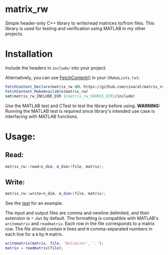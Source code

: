 # matrix_rw
Simple header-only C++ library to write/read matrices to/from files. This library is used for testing and verification using MATLAB in my other projects.

# Installation

Include the headers in ```include/``` into your project.

Alternatively, you can use [FetchContent()](https://cmake.org/cmake/help/latest/module/FetchContent.html) in your ```CMakeLists.txt```:
```CMake
FetchContent_Declare(matrix_rw URL https://github.com/cinaral/matrix_rw/releases/download/<RELEASE_TAG>/matrix_rw-src.zip)
FetchContent_MakeAvailable(matrix_rw)
set(matrix_rw_INCLUDE_DIR ${matrix_rw_SOURCE_DIR}/include)
```

Use the MATLAB test and CTest to test the library before using. 
**WARNING:** Running the MATLAB test is required since library's intended use case is interfacing with MATLAB functions.

# Usage:

## Read:
```Cpp
matrix_rw::read<n_dim, m_dim>(file, matrix);
```

## Write:
```Cpp
matrix_rw::write<n_dim, m_dim>(file, matrix);
```

See the [test](./test/test-matrix_rw.cpp) for an example.

The input and output files are comma and newline delimited, and their extension is ```*.dat``` by default. The formatting is compatible with MATLAB's ```writematrix``` and ```readmatrix```. Each row in the file corresponds to a matrix row. The file should contain ```N``` lines and ```M``` comma-separated numbers in each line for a ```N``` by ```M``` matrix.
```MATLAB
writematrix(matrix, file, 'Delimiter', ',');  
matrix = readmatrix(file);  
```
